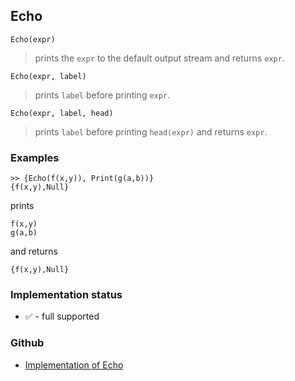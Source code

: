 ## Echo

```
Echo(expr)
```

> prints the `expr` to the default output stream and returns `expr`.
 
```
Echo(expr, label)
```

> prints `label` before printing `expr`.

 
```
Echo(expr, label, head)
```

> prints `label` before printing `head(expr)` and returns `expr`.

### Examples

``` 
>> {Echo(f(x,y)), Print(g(a,b))}
{f(x,y),Null}
```

prints 

```
f(x,y)
g(a,b)
```

and returns

```
{f(x,y),Null}
```






### Implementation status

* &#x2705; - full supported

### Github

* [Implementation of Echo](https://github.com/axkr/symja_android_library/blob/master/symja_android_library/matheclipse-core/src/main/java/org/matheclipse/core/builtin/IOFunctions.java#L122) 

